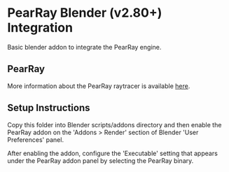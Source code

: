 # PearRay Blender (v2.80+) Integration

Basic blender addon to integrate the PearRay engine.

## PearRay

More information about the PearRay raytracer is available
[here](https://github.com/PearCoding/PearRay).

## Setup Instructions

Copy this folder into Blender scripts/addons directory and
then enable the PearRay addon on the 'Addons > Render' section of Blender
'User Preferences' panel.

After enabling the addon, configure the 'Executable'
setting that appears under the PearRay addon panel by selecting the PearRay binary.
